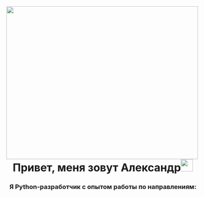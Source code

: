 <img align="left" width="500" height="400" src="https://github.com/user-attachments/assets/d99aa6a9-d598-4f85-afa7-52d115acc351"/>
<h1 align="center">Привет, меня зовут Александр<img src="https://github.com/blackcater/blackcater/raw/main/images/Hi.gif" height="32"/></h1>
<h3 align="center">Я Python-разработчик с опытом работы по направлениям:</h3> 

